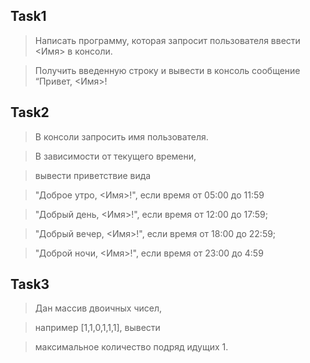  ## Task1 #
 
 > Написать программу, которая запросит пользователя ввести <Имя> в консоли.

 > Получить введенную строку и вывести в консоль сообщение “Привет, <Имя>!

 ## Task2 #

 > В консоли запросить имя пользователя. 

 > В зависимости от текущего времени, 
 
 > вывести приветствие вида

 > "Доброе утро, <Имя>!", если время от 05:00 до 11:59

 > "Добрый день, <Имя>!", если время от 12:00 до 17:59;

 > "Добрый вечер, <Имя>!", если время от 18:00 до 22:59;

 > "Доброй ночи, <Имя>!", если время от 23:00 до 4:59
 
 ## Task3 #

 > Дан массив двоичных чисел, 
 
 > например [1,1,0,1,1,1], вывести

 > максимальное количество подряд идущих 1.
